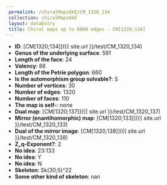 ```yaml
--- 
 permalink: /chiralMaps6kE/CM_1320_134 
 collection: chiralMaps6kE
 layout: dataEntry
 title: Chiral maps up to 6000 edges - CM[1320;134]
---
```


- **ID**: [CM[1320;134]]({{ site.url }}/test/CM_1320_134)
- **Genus of the underlying surface**: 591
- **Length of the face**: 24
- **Valency**: 88
- **Length of the Petrie polygon**: 660
- **Is the automorphism group solvable?**: S
- **Number of vertices**: 30
- **Number of edges**: 1320
- **Number of faces**: 110
- **The map is self-**: none
- **Dual map**: [CM[1320;137]]({{ site.url }}/test/CM_1320_137)
- **Mirror (enantihomorphic) map**: [CM[1320;133]]({{ site.url }}/test/CM_1320_133)
- **Dual of the mirror image**: [CM[1320;138]]({{ site.url }}/test/CM_1320_138)
- **Z_q-Exponent?**: 2
- **No idea**:  23:133
- **No idea**: Y
- **No idea**: N
- **Skeleton**: Sk(30;5)^22
- **Some other kind of skeleton**: nan
